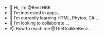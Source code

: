 - 👋 Hi, I’m @BenzHBK
- 👀 I’m interested in apps...
- 🌱 I’m currently learning HTML, Phyton, C#...
- 💞️ I’m looking to collaborate ...
- 📫 How to reach me @TheGodlikeBenz...

<!---
BenzHBK/BenzHBK is a ✨ special ✨ repository because its `README.md` (this file) appears on your GitHub profile.
You can click the Preview link to take a look at your changes.
--->
